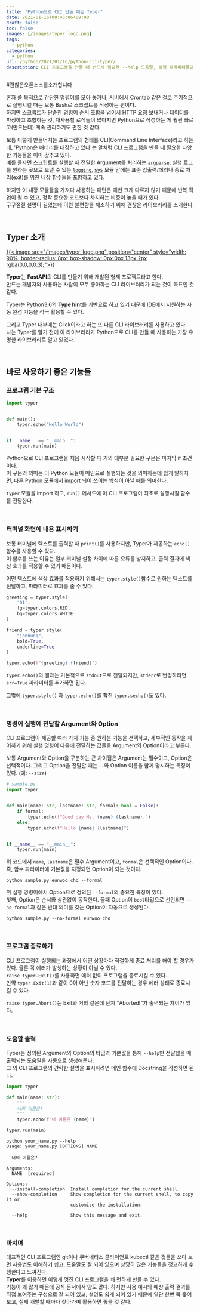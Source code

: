 ```yaml
---
title: "Python으로 CLI 만들 때는 Typer"
date: 2021-01-16T00:45:06+09:00
draft: false
toc: false
images: [/images/typer_logo.png]
tags:
  - python
categories:
  - python
url: /python/2021/01/16/python-cli-typer/
description: CLI 프로그램을 만들 때 반드시 필요한 --help 도움말, 실행 파라미터들과 필수 체크, 기본값 지정, 프로그레스바까지 다 갖췄지만 사용하기 쉬운 라이브러리 
---
```


#괜찮은오픈소스를소개합니다

혼자 쓸 목적으로 간단한 명령어를 모아 놓거나, 서버에서 Crontab 같은 걸로 주기적으로 실행시킬 때는 보통 Bash로 스크립트를 작성하는 편이다.   
하지만 스크립트가 단순한 명령어 순서 조합을 넘어서 HTTP 요청 보내거나 데이터를 파싱하고 조합하는 것, 재사용할 로직들이 많아지면 Python으로 작성하는 게 훨씬 빠르고(만드는데) 계속 관리하기도 편한 것 같다.  

보통 이렇게 만들어지는 프로그램의 형태를 CLI(Command Line Interface)라고 하는데, 'Python은 배터리를 내장하고 있다'는 말처럼 CLI 프로그램을 만들 때 필요한 다양한 기능들을 이미 갖추고 있다.  
예를 들자면 스크립트를 실행할 때 전달한 Argument를 처리하는 [`argparse`](https://docs.python.org/ko/3/library/argparse.html), 실행 로그를 원하는 곳으로 보낼 수 있는 [`logging`](https://docs.python.org/ko/3/howto/logging.html), [sys](https://docs.python.org/3/library/sys.html) 모듈 안에는 표준 입출력/에러나 종료 처리(exit)를 위한 내장 함수들을 포함하고 있다.  

하지만 이 내장 모듈들을 가져다 사용하는 패턴은 매번 크게 다르지 않기 때문에 반복 작업이 될 수 있고, 정작 중요한 코드보다 차지하는 비중이 높을 때가 있다.  
구구절절 설명이 길었는데 이런 불편함을 해소하기 위해 괜찮은 라이브러리를 소개한다.  


<br/>

## Typer 소개

[{{< image src="/images/typer_logo.png" position="center" style="width: 90%; border-radius: 8px; box-shadow: 0px 0px 13px 2px rgba(0,0,0,0.3);">}}](https://typer.tiangolo.com/)

**Typer**는 **FastAPI**의 CLI를 만들기 위해 개발된 형제 프로젝트라고 한다.  
만드는 개발자와 사용하는 사람이 모두 좋아하는 CLI 라이브러리가 되는 것이 목표인 것 같다.  

Typer는 Python3.6의 **Type hint**를 기반으로 하고 있기 때문에 IDE에서 지원하는 자동 완성 기능을 적극 활용할 수 있다.  

그리고 Typer 내부에는 Click이라고 하는 또 다른 CLI 라이브러리를 사용하고 있다.  
나는 Typer를 알기 전에 이 라이브러리가 Python으로 CLI를 만들 때 사용하는 가장 유명한 라이브러리로 알고 있었다.   


<br/>

## 바로 사용하기 좋은 기능들
### 프로그램 기본 구조

```python
import typer


def main():
    typer.echo("Hello World")


if __name__ == "__main__":
    typer.run(main)
```

Python으로 CLI 프로그램을 처음 시작할 때 거의 대부분 필요한 구문은 마지막 if 조건이다.   
이 구문의 의미는 이 Python 모듈이 메인으로 실행되는 것을 의미하는데 쉽게 말하자면, 다른 Python 모듈에서 import 되어 쓰이는 방식이 아닐 때를 의미한다.  

`typer` 모듈을 import 하고, `run()` 메서드에 이 CLI 프로그램이 최초로 실행시킬 함수를 전달한다.   


<br/>

### 터미널 화면에 내용 표시하기
보통 터미널에 텍스트를 출력할 때 `print()`를 사용하지만, Typer가 제공하는 `echo()`함수를 사용할 수 있다.   
이 함수를 쓰는 이유는 일부 터미널 설정 차이에 따른 오류를 방지하고, 출력 결과에 색상 효과를 적용할 수 있기 때문이다.  

어떤 텍스트에 색상 효과를 적용하기 위해서는 `typer.style()`함수로 원하는 텍스트를 전달하고, 파라미터로 효과를 줄 수 있다.  

```python
greeting = typer.style(
    "hi",
    fg=typer.colors.RED,
    bg=typer.colors.WHITE
)

friend = typer.style(
    "jonnung",
    bold=True,
    underline=True
)

typer.echo(f"{greeting} {friend}")
```

`typer.echo()`의 결과는 기본적으로 `stdout`으로 전달되지만, `stderr`로 변경하려면 `err=True` 파라미터를 추가하면 된다.  

그밖에 `typer.style()` 과 `typer.echo()`를 합친 `typer.secho()`도 있다.  


<br/>

### 명령어 실행에 전달할 Argument와 Option
CLI 프로그램이 제공할 여러 가지 기능 중 원하는 기능을 선택하고, 세부적인 동작을 제어하기 위해 실행 명령어 다음에 전달하는 값들을 Argument와 Option이라고 부른다.  

보통 Argument와 Option을 구분하는 큰 차이점은 Argument는 필수이고, Option은 선택적이다. 그리고 Option을 전달할 때는 `--`와 Option 이름을 함께 명시하는 특징이 있다. (예: `--size`)  

```python
# sample.py
import typer


def main(name: str, lastname: str, formal: bool = False):
    if formal:
        typer.echo(f"Good day Ms. {name} {lastname}.")
    else:
        typer.echo(f"Hello {name} {lastname}")


if __name__ == "__main__":
    typer.run(main)
```

위 코드에서 `name`, `lastname`은 필수 Argument이고, `formal`은 선택적인 Option이다.   
즉, 함수 파라미터에 기본값을 지정되면 Option이 되는 것이다.  

```shell
python sample.py eunwoo cho --formal
```

위 실행 명령어에서 Option으로 정의된 `--formal`의 중요한 특징이 있다.  
첫째, Option은 순서와 상관없이 동작한다. 둘째 Option이 `bool`타입으로 선언되면  `--no-formal`과 같은 반대 의미를 갖는 Option이 자동으로 생성된다.  

```shell
python sample.py --no-formal eunwoo cho 
```


<br/>

### 프로그램 종료하기
CLI 프로그램이 실행되는 과정에서 어떤 상황마다 적절하게 종료 처리를 해야 할 경우가 있다. 물론 꼭 에러가 발생하는 상황이 아닐 수 있다.  
`raise typer.Exit()`를 사용하면 에러 없이 프로그램을 종료시킬 수 있다.  
만약 `typer.Exit(1)`과 같이 0이 아닌 숫자 코드를 전달하는 경우 에러 상태로 종료시킬 수 있다.  

`raise typer.Abort()`는 Exit와 거의 같은데 단지 "Aborted!"가 출력되는 차이가 있다.   


<br/>

### 도움말 출력
Typer는 정의된 Argument와 Option의 타입과 기본값을 통해 `--help`만 전달했을 때 출력되는 도움말을 자동으로 생성해준다.   
그 외 CLI 프로그램의 간략한 설명을 표시하려면 메인 함수에 Docstring을 작성하면 된다.  

```python
import typer

def main(name: str):
    """
    너의 이름은?
    """
    typer.echo(f"내 이름은 {name}")

typer.run(main)
```

```shell
python your_name.py --help
Usage: your_name.py [OPTIONS] NAME

  너의 이름은?

Arguments:
  NAME  [required]

Options:
  --install-completion  Install completion for the current shell.
  --show-completion     Show completion for the current shell, to copy it or
                        customize the installation.

  --help                Show this message and exit.
```


<br/>

### 마치며
대표적인 CLI 프로그램인 git이나 쿠버네티스 클라이언트 kubectl 같은 것들을 쓰다 보면 사용법도 이해하기 쉽고, 도움말도 잘 되어 있으며 상당히 많은 기능들을 정교하게 수행한다고 느껴진다.   
**Typer**를 이용하면 이렇게 멋진 CLI 프로그램을 꽤 편하게 만들 수 있다.   
기능이 꽤 많기 때문에 공식 문서에서 양도 많다. 하지만 사용 예시와 예상 출력 결과를 직접 보여주는 구성으로 잘 되어 있고, 설명도 쉽게 되어 있기 때문에 일단 한번 쭉 훑어보고, 실제 개발할 때마다 찾아가며 활용하면 좋을 것 같다.   


